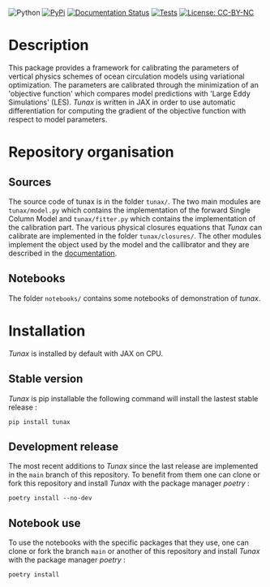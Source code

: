 ![Python](https://img.shields.io/badge/dynamic/yaml?url=https://raw.githubusercontent.com/meom-group/tunax/master/.github/workflows/run_tests.yaml&label=Python&query=$.jobs.test.strategy.matrix["python-version"]&color=seagreen)
[![PyPi](https://img.shields.io/badge/dynamic/xml?url=https://pypi.org/rss/project/tunax/releases.xml&label=PyPi&query=/rss/channel/item[1]/title)](https://pypi.org/project/tunax/)
[![Documentation Status](https://readthedocs.org/projects/tunax/badge/?version=latest)](https://tunax.readthedocs.io/en/latest/?badge=latest)
[![Tests](https://github.com/meom-group/tunax/actions/workflows/run_tests.yaml/badge.svg)](https://github.com/meom-group/tunax/actions/workflows/run_tests.yaml)
[![License: CC-BY-NC](https://img.shields.io/badge/License-CC--BY--NC-chocolate.svg)](LICENSE)

# Description
This package provides a framework for calibrating the parameters of vertical physics schemes of ocean circulation models using variational optimization. The parameters are calibrated through the minimization of an 'objective function' which compares model predictions with 'Large Eddy Simulations' (LES). *Tunax* is written in JAX in order to use automatic differentiation for computing the gradient of the objective function with respect to model parameters.

# Repository organisation
## Sources
The source code of tunax is in the folder `tunax/`. The two main modules are `tunax/model.py` which contains the implementation of the forward Single Column Model and `tunax/fitter.py` which contains the implementation of the calibration part. The various physical closures equations that *Tunax* can calibrate are implemented in the folder `tunax/closures/`. The other modules implement the object used by the model and the callibrator and they are described in the [documentation](https://tunax.readthedocs.io/en/latest/).

## Notebooks
The folder `notebooks/` contains some notebooks of demonstration of *tunax*.

# Installation
*Tunax* is installed by default with JAX on CPU.
## Stable version
*Tunax* is pip installable the following command will install the lastest stable release :
```shell
pip install tunax
```

## Development release
The most recent additions to *Tunax* since the last release are implemented in the `main` branch of this repository. To benefit from them one can clone or fork this repository and install *Tunax* with the package manager *poetry* :
```shell
poetry install --no-dev
```

## Notebook use
To use the notebooks with the specific packages that they use, one can clone or fork the branch `main` or another of this repository and install *Tunax* with the package manager *poetry* :
```shell
poetry install
```
